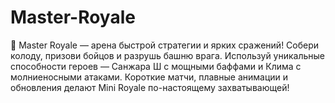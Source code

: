 # Master-Royale
🎯 Master Royale — арена быстрой стратегии и ярких сражений! Собери колоду, призови бойцов и разрушь башню врага. Используй уникальные способности героев — Санжара Ш с мощными баффами и Клима с молниеносными атаками. Короткие матчи, плавные анимации и обновления делают Mini Royale по-настоящему захватывающей!
